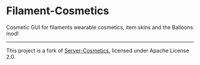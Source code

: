 # Filament-Cosmetics

Cosmetic GUI for filaments wearable cosmetics, item skins and the Balloons mod!





---

This project is a fork of [Server-Cosmetics](https://github.com/Stikulzon/Server-Cosmetics/), licensed under Apache License 2.0.

